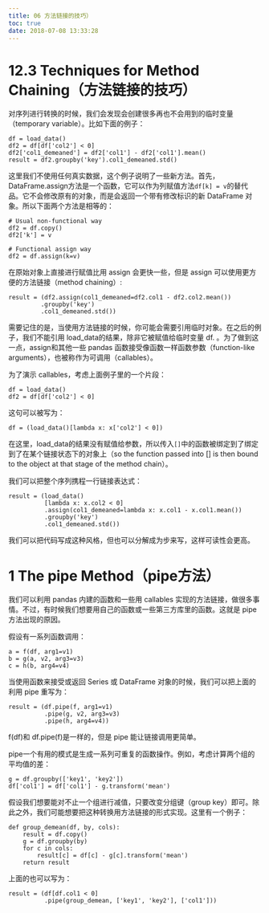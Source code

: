 ```yaml
---
title: 06 方法链接的技巧）
toc: true
date: 2018-07-08 13:33:28
---
```


# 12.3 Techniques for Method Chaining（方法链接的技巧）

对序列进行转换的时候，我们会发现会创建很多再也不会用到的临时变量（temporary variable）。比如下面的例子：

    df = load_data()
    df2 = df[df['col2'] < 0]
    df2['col1_demeaned'] = df2['col1'] - df2['col1'].mean()
    result = df2.groupby('key').col1_demeaned.std()
    
这里我们不使用任何真实数据，这个例子说明了一些新方法。首先，DataFrame.assign方法是一个函数，它可以作为列赋值方法`df[k] = v`的替代品。它不会修改原有的对象，而是会返回一个带有修改标识的新 DataFrame 对象。所以下面两个方法是相等的：

    # Usual non-functional way 
    df2 = df.copy() 
    df2['k'] = v

    # Functional assign way 
    df2 = df.assign(k=v)

在原始对象上直接进行赋值比用 assign 会更快一些，但是 assign 可以使用更方便的方法链接（method chaining）:

    result = (df2.assign(col1_demeaned=df2.col1 - df2.col2.mean())
             .groupby('key')
             .col1_demeaned.std())

需要记住的是，当使用方法链接的时候，你可能会需要引用临时对象。在之后的例子，我们不能引用 load_data的结果，除非它被赋值给临时变量 df. 。为了做到这一点，assign和其他一些 pandas 函数接受像函数一样函数参数（function-like arguments），也被称作为可调用（callables）。

为了演示 callables，考虑上面例子里的一个片段：

    df = load_data() 
    df2 = df[df['col2'] < 0]

这句可以被写为：

    df = (load_data()[lambda x: x['col2'] < 0])

在这里，load_data的结果没有赋值给参数，所以传入`[]`中的函数被绑定到了绑定到了在某个链接状态下的对象上（so the function passed into [] is then bound to the object at that stage of the method chain）。

我们可以把整个序列携程一行链接表达式：

    result = (load_data()
              [lambda x: x.col2 < 0]
              .assign(col1_demeaned=lambda x: x.col1 - x.col1.mean())
              .groupby('key')
              .col1_demeaned.std())

我们可以把代码写成这种风格，但也可以分解成为步来写，这样可读性会更高。

# 1 The pipe Method（pipe方法）

我们可以利用 pandas 内建的函数和一些用 callables 实现的方法链接，做很多事情。不过，有时候我们想要用自己的函数或一些第三方库里的函数。这就是 pipe 方法出现的原因。

假设有一系列函数调用：

    a = f(df, arg1=v1) 
    b = g(a, v2, arg3=v3) 
    c = h(b, arg4=v4)
    
当使用函数来接受或返回 Series 或 DataFrame 对象的时候，我们可以把上面的利用 pipe 重写为：

    result = (df.pipe(f, arg1=v1)
              .pipe(g, v2, arg3=v3) 
              .pipe(h, arg4=v4))

f(df)和 df.pipe(f)是一样的，但是 pipe 能让链接调用更简单。

pipe一个有用的模式是生成一系列可重复的函数操作。例如，考虑计算两个组的平均值的差：

    g = df.groupby(['key1', 'key2']) 
    df['col1'] = df['col1'] - g.transform('mean')
    
假设我们想要能对不止一个组进行减值，只要改变分组键（group key）即可。除此之外，我们可能想要把这种转换用方法链接的形式实现。这里有一个例子：

    def group_demean(df, by, cols):
        result = df.copy() 
        g = df.groupby(by) 
        for c in cols:
            result[c] = df[c] - g[c].transform('mean') 
        return result
        
上面的也可以写为：

    result = (df[df.col1 < 0] 
              .pipe(group_demean, ['key1', 'key2'], ['col1']))
